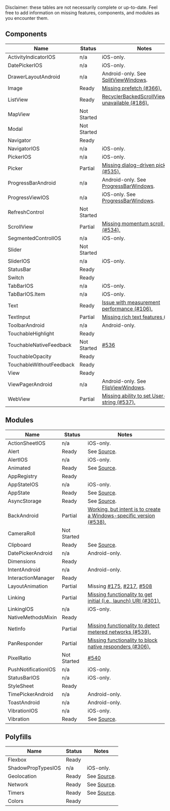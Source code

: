 Disclaimer: these tables are not necessarily complete or up-to-date. Feel free to add information on missing features, components, and modules as you encounter them.

## Components

| Name | Status | Notes |
|------|--------|-------------|
| ActivityIndicatorIOS | n/a | iOS-only. |
| DatePickerIOS | n/a | iOS-only. |
| DrawerLayoutAndroid | n/a | Android-only. See [SplitViewWindows](../ReactWindows/ReactNative/Views/Split/ReactSplitViewManager.cs). |
| Image | Ready | [Missing prefetch (#366).](https://github.com/ReactWindows/react-native-windows/issues/366) |
| ListView | Ready | [RecyclerBackedScrollViewManager unavailable (#186).](https://github.com/ReactWindows/react-native-windows/issues/186) |
| MapView | Not Started |  |
| Modal | Not Started |  |
| Navigator | Ready |  |
| NavigatorIOS | n/a | iOS-only. |
| PickerIOS | n/a | iOS-only. |
| Picker | Partial | [Missing dialog-driven picker (#535).](https://github.com/ReactWindows/react-native-windows/issues/535) |
| ProgressBarAndroid | n/a | Android-only. See [ProgressBarWindows](../ReactWindows/ReactNative/Views/Progress/ReactProgressBarViewManager.cs). |
| ProgressViewIOS | n/a | iOS-only. See [ProgressBarWindows](../ReactWindows/ReactNative/Views/Progress/ReactProgressBarViewManager.cs). |
| RefreshControl | Not Started |  |
| ScrollView | Partial | [Missing momentum scroll events (#534).](https://github.com/ReactWindows/react-native-windows/issues/534) |
| SegmentedControlIOS | n/a | iOS-only. |
| Slider | Not Started |  |
| SliderIOS | n/a | iOS-only. |
| StatusBar | Ready |  |
| Switch | Ready |  |
| TabBarIOS | n/a | iOS-only. |
| TabBarIOS.Item | n/a | iOS-only. |
| Text | Ready | [Issue with measurement performance (#106).](https://github.com/ReactWindows/react-native-windows/issues/106) |
| TextInput | Partial | [Missing rich text features (#272).](https://github.com/ReactWindows/react-native-windows/issues/272) |
| ToolbarAndroid | n/a | Android-only. |
| TouchableHighlight | Ready |  |
| TouchableNativeFeedback | Not Started | [#536](https://github.com/ReactWindows/react-native-windows/issues/536) |
| TouchableOpacity | Ready |  |
| TouchableWithoutFeedback | Ready |  |
| View | Ready |  |
| ViewPagerAndroid | n/a | Android-only. See [FlipViewWindows](../ReactWindows/ReactNative/Views/Flip/ReactFlipViewManager.cs). |
| WebView | Partial | [Missing ability to set User-Agent string (#537).](https://github.com/ReactWindows/react-native-windows/issues/537) |

## Modules

| Name | Status | Notes |
|------|--------|-------------|
| ActionSheetIOS | n/a | iOS-only. |
| Alert | Ready | See [Source](../ReactWindows/ReactNative/Modules/Dialog/DialogModule.cs). |
| AlertIOS | n/a | iOS-only. |
| Animated | Ready | See [Source](../ReactWindows/ReactNative/Modules/Core/Timing.cs). |
| AppRegistry | Ready |  |
| AppStateIOS | n/a | iOS-only. |
| AppState | Ready | See [Source](../ReactWindows/ReactNative/Modules/AppState/AppStateModule.cs). |
| AsyncStorage | Ready | See [Source](../ReactWindows/ReactNative/Modules/Storage/AsyncStorageModule.cs). |
| BackAndroid | Partial | [Working, but intent is to create a Windows-specific version (#538).](https://github.com/ReactWindows/react-native-windows/issues/538) |
| CameraRoll | Not Started |  |
| Clipboard | Ready | See [Source](../ReactWindows/ReactNative/Modules/Clipboard/ClipboardModule.cs). |
| DatePickerAndroid | n/a | Android-only. |
| Dimensions | Ready |  |
| IntentAndroid | n/a | Android-only. |
| InteractionManager | Ready |  |
| LayoutAnimation | Partial | Missing [#175](https://github.com/ReactWindows/react-native-windows/issues/175), [#217](https://github.com/ReactWindows/react-native-windows/issues/217), [#508](https://github.com/ReactWindows/react-native-windows/issues/508) |
| Linking | Partial | [Missing functionality to get initial (i.e., launch) URI (#301).](https://github.com/ReactWindows/react-native-windows/issues/301) |
| LinkingIOS | n/a | iOS-only. |
| NativeMethodsMixin | Ready |  |
| NetInfo | Partial | [Missing functionality to detect metered networks (#539).](https://github.com/ReactWindows/react-native-windows/issues/539) |
| PanResponder | Partial | [Missing functionality to block native responders (#306).](https://github.com/ReactWindows/react-native-windows/issues/306) |
| PixelRatio | Not Started | [#540](https://github.com/ReactWindows/react-native-windows/issues/540) |
| PushNotificationIOS | n/a | iOS-only. |
| StatusBarIOS | n/a | iOS-only. |
| StyleSheet | Ready |  |
| TimePickerAndroid | n/a | Android-only. |
| ToastAndroid | n/a | Android-only. |
| VibrationIOS | n/a | iOS-only. |
| Vibration | Ready | See [Source](../ReactWindows/ReactNative/Modules/Vibration/VibrationModule.cs). |

## Polyfills

| Name | Status | Notes |
|------|--------|-------------|
| Flexbox | Ready |  |
| ShadowPropTypesIOS | n/a | iOS-only. |
| Geolocation | Ready |  See [Source](../ReactWindows/ReactNative/Modules/Location/LocationModule.cs). |
| Network | Ready | See [Source](../ReactWindows/ReactNative/Modules/Network/NetworkingModule.cs).  |
| Timers | Ready | See [Source](../ReactWindows/ReactNative/Modules/Core/Timing.cs). |
| Colors | Ready |  |
